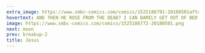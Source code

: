 ```yaml
---
extra_image: https://www.smbc-comics.com/comics/1525186791-20180501after.png
hovertext: AND THEN HE ROSE FROM THE DEAD? I CAN BARELY GET OUT OF BED FOR WORK.
image: https://www.smbc-comics.com/comics/1525186772-20180501.png
next: moon
prev: breakup-2
title: Jesus
---
```

